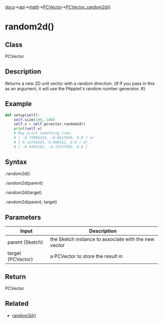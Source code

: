 [docs](/docs/)→[api](/docs/api)→[math](/docs/api/math/)→[PCVector](/docs/api/math/PCVector/PCVector.md)→[PCVector_random2d()](/docs/api/math/PCVector/PCVector_random2d_.md)

# random2d()

## Class

PCVector

## Description

Returns a new 2D unit vector with a random direction. {# If you pass in this as an argument, it will use the PApplet's random number generator. #}

## Example

```py
def setup(self):
    self.size(100, 100)
    self.v = self.pcvector.random2d()
    print(self.v)
    # May print something like:
    # [ -0.75006354, -0.6613658, 0.0 ] or 
    # [ 0.13742635, 0.990512, 0.0 ] or 
    # [ -0.9456181, -0.32527903, 0.0 ]
```

## Syntax

.random2d()

.random2d(parent)

.random2d(target)

.random2d(parent, target)

## Parameters

| Input | Description |
|-------|-------------|
| parent	(Sketch) | the Sketch instance to associate with the new vector |
| target	(PCVector) | a PCVector to store the result in |

## Return

PCVector

## Related

- [random3d()](/docs/api/math/PCVector/PCVector_random3d_.md)
